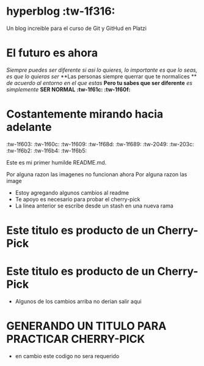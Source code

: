 # hyperblog :tw-1f316:
Un blog increible para el curso de Git y GitHud en Platzi

# El futuro es ahora
*Siempre puedes ser diferente si asi lo quieres, lo importante es que lo seas, es que lo quieras ser*
**Las personas siempre querrar que te normalices ** *de acuerdo al entorno en el que estas* **Pero tu sabes que ser diferente** *es simplemente*   **SER NORMAL** **:tw-1f61c: :tw-1f60f:**

# Costantemente mirando hacia adelante
:tw-1f603: :tw-1f60c: :tw-1f609: :tw-1f68d: :tw-1f689: :tw-2049: :tw-203c: :tw-1f6b2: :tw-1f6b4: :tw-1f6b5:

Este es mi primer humilde README.md.

Por alguna razon las imagenes no funcionan ahora
Por alguna razon las image

* Estoy agregando algunos cambios al readme
* Te apoyo es necesario para probar el cherry-pick 
* La linea anterior se escribe desde un stash en una nueva rama

# Este titulo es producto de un Cherry-Pick

# Este titulo es producto de un Cherry-Pick

* Algunos de los cambios arriba no derian salir aqui

# GENERANDO UN TITULO PARA PRACTICAR CHERRY-PICK

* en cambio este codigo no sera requerido